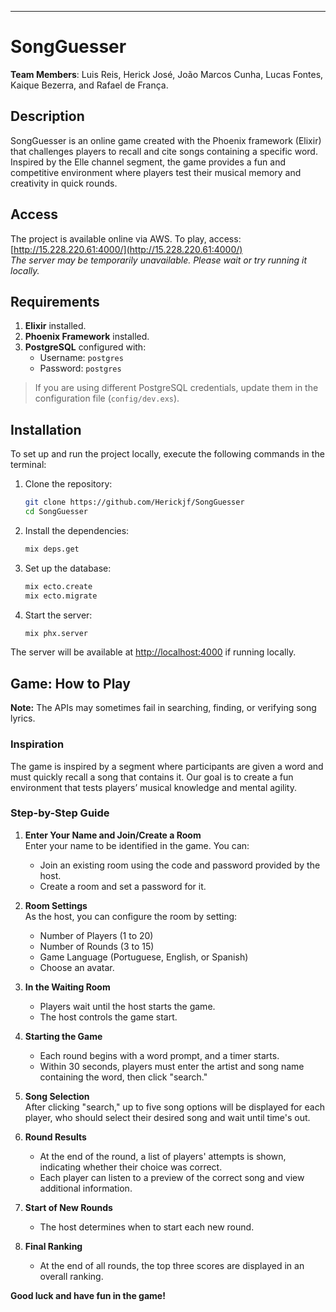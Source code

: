 ---

# SongGuesser

**Team Members**: Luis Reis, Herick José, João Marcos Cunha, Lucas Fontes, Kaique Bezerra, and Rafael de França.

## Description

SongGuesser is an online game created with the Phoenix framework (Elixir) that challenges players to recall and cite songs containing a specific word. Inspired by the Elle channel segment, the game provides a fun and competitive environment where players test their musical memory and creativity in quick rounds.

## Access

The project is available online via AWS. To play, access:  
[http://15.228.220.61:4000/](http://15.228.220.61:4000/)  
*The server may be temporarily unavailable. Please wait or try running it locally.*

## Requirements

1. **Elixir** installed.
2. **Phoenix Framework** installed.
3. **PostgreSQL** configured with:
   - Username: `postgres`
   - Password: `postgres`

> If you are using different PostgreSQL credentials, update them in the configuration file (`config/dev.exs`).

## Installation

To set up and run the project locally, execute the following commands in the terminal:

1. Clone the repository:
   ```bash
   git clone https://github.com/Herickjf/SongGuesser
   cd SongGuesser
   ```

2. Install the dependencies:
   ```bash
   mix deps.get
   ```

3. Set up the database:
   ```bash
   mix ecto.create
   mix ecto.migrate
   ```

4. Start the server:
   ```bash
   mix phx.server
   ```

The server will be available at [http://localhost:4000](http://localhost:4000) if running locally.

## Game: How to Play

**Note:** The APIs may sometimes fail in searching, finding, or verifying song lyrics.

### Inspiration

The game is inspired by a segment where participants are given a word and must quickly recall a song that contains it. Our goal is to create a fun environment that tests players’ musical knowledge and mental agility.

### Step-by-Step Guide

1. **Enter Your Name and Join/Create a Room**  
   Enter your name to be identified in the game. You can:
   - Join an existing room using the code and password provided by the host.
   - Create a room and set a password for it.

2. **Room Settings**  
   As the host, you can configure the room by setting:
   - Number of Players (1 to 20)
   - Number of Rounds (3 to 15)
   - Game Language (Portuguese, English, or Spanish)
   - Choose an avatar.

3. **In the Waiting Room**  
   - Players wait until the host starts the game.
   - The host controls the game start.

4. **Starting the Game**  
   - Each round begins with a word prompt, and a timer starts.
   - Within 30 seconds, players must enter the artist and song name containing the word, then click "search."

5. **Song Selection**  
   After clicking "search," up to five song options will be displayed for each player, who should select their desired song and wait until time's out.

6. **Round Results**  
   - At the end of the round, a list of players' attempts is shown, indicating whether their choice was correct.
   - Each player can listen to a preview of the correct song and view additional information.

7. **Start of New Rounds**  
   - The host determines when to start each new round.

8. **Final Ranking**  
   - At the end of all rounds, the top three scores are displayed in an overall ranking.

**Good luck and have fun in the game!**
